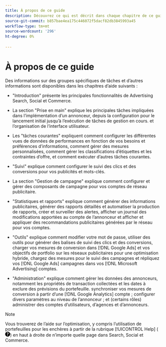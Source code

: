 ```yaml
---
title: À propos de ce guide
description: Découvrez ce qui est décrit dans chaque chapitre de ce guide.
source-git-commit: b857bae4ea175c446072f5dacf82db3845993a45
workflow-type: tm+mt
source-wordcount: '296'
ht-degree: 0%

---
```


# À propos de ce guide

Des informations sur des groupes spécifiques de tâches et d’autres informations sont disponibles dans les chapitres d’aide suivants :

* &quot;Introduction&quot; présente les principales fonctionnalités de Advertising Search, Social et Commerce.

* La section &quot;Prise en main&quot; explique les principales tâches impliquées dans l’implémentation d’un annonceur, depuis la configuration pour le lancement initial jusqu’à l’exécution de tâches de gestion en cours. et l’organisation de l’interface utilisateur.

* Les &quot;tâches courantes&quot; expliquent comment configurer les différentes vues de données de performances en fonction de vos besoins et préférences d’informations, comment gérer des mesures personnalisées, comment gérer les classifications d’étiquettes et les contraintes d’offre, et comment exécuter d’autres tâches courantes.

* &quot;Suivi&quot; explique comment configurer le suivi des clics et des conversions pour vos publicités et mots-clés.

* La section &quot;Gestion de campagne&quot; explique comment configurer et gérer des composants de campagne pour vos comptes de réseau publicitaire.

* &quot;Statistiques et rapports&quot; explique comment générer des informations publicitaires, générer des rapports détaillés et automatiser la production de rapports, créer et surveiller des alertes, afficher un journal des modifications apportées au compte de l’annonceur et afficher et appliquer des recommandations publicitaires générées par le réseau pour vos comptes.

* &quot;Outils&quot; explique comment modifier votre mot de passe, utiliser des outils pour générer des balises de suivi des clics et des conversions, charger vos mesures de conversion dans [!DNL Google Ads] et vos objectifs de portfolio sur les réseaux publicitaires pour une optimisation hybride, chargez des mesures pour le suivi des campagnes et répliquez vos [!DNL Google Ads] campagnes dans vos [!DNL Microsoft Advertising] comptes.

* &quot;Administration&quot; explique comment gérer les données des annonceurs, notamment les propriétés de transaction collectées et les dates à exclure des prévisions du portefeuille. synchroniser vos mesures de conversion à partir d’une [!DNL Google Analytics] compte ; configurer divers paramètres au niveau de l’annonceur ; et (certains rôles) administrer des comptes d’utilisateurs, d’agences et d’annonceurs.

>[!NOTE]
>
>Vous trouverez de l’aide sur l’optimisation, y compris l’utilisation de portefeuilles pour les enchères à partir de la rubrique [!UICONTROL Help] (![Menu Aide](/help/search-social-commerce/assets/help-main-menu.png "Menu Aide")) en haut à droite de n’importe quelle page dans Search, Social et Commerce.
